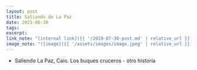 ```yaml
---
layout: post
title: Saliendo de La Paz
date: 2021-06-30
tags:
excerpt:
link_note: "[internal link]({{ '/2019-07-30-post.md' | relative_url }})"
image_note: "![image]({{ '/assets/images/image.jpeg' | relative_url }})"
---
```


- Saliendo La Paz, Caio. Los buques cruceros - otro historia

